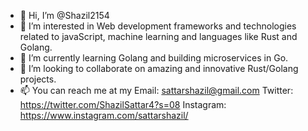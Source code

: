 - 👋 Hi, I’m @Shazil2154
- 👀 I’m interested in Web development frameworks and technologies related to javaScript, machine learning and languages like Rust and Golang.
- 🌱 I’m currently learning Golang and building microservices in Go.
- 💞️ I’m looking to collaborate on amazing and innovative Rust/Golang projects.
- 📫 You can reach me at my
Email: sattarshazil@gmail.com
Twitter: https://twitter.com/ShazilSattar4?s=08
Instagram: https://www.instagram.com/sattarshazil/
<!---
Shazil2154/Shazil2154 is a ✨ special ✨ repository because its `README.md` (this file) appears on your GitHub profile.
You can click the Preview link to take a look at your changes.
--->
